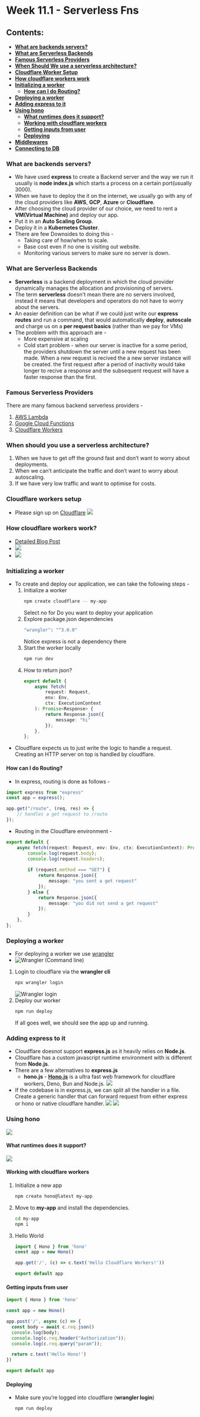 # Week 11.1 - Serverless Fns

## Contents:
- [**What are backends servers?**](#what-are-backends-servers)
- [**What are Serverless Backends**](#what-are-serverless-backends)
- [**Famous Serverless Providers**](#famous-serverless-providers)
- [**When Should We use a serverless architecture?**](#when-should-you-use-a-serverless-architecture)
- [**Cloudflare Worker Setup**](#cloudflare-workers-setup)
- [**How cloudflare workers work**](#how-cloudflare-workers-work)
- [**Initializing a worker**](#initializing-a-worker)
    - [**How can I do Routing?**](#how-can-i-do-routing)
- [**Deploying a worker**](#deploying-a-worker)
- [**Adding express to it**](#adding-express-to-it)
- [**Using hono**](#using-hono)
    - [**What runtimes does it support?**](#what-runtimes-does-it-support)
    - [**Working with cloudflare workers**](#working-with-cloudflare-workers)
    - [**Getting inputs from user**](#getting-inputs-from-user)
    - [**Deploying**](#deploying)
- [**Middlewares**]()
- [**Connecting to DB**]() 

### What are backends servers?
- We have used **express** to create a Backend server and the way we run it usually is **node index.js** which starts a process on a certain port(usually 3000).
- When we have to deploy the it on the internet, we usually go with any of the cloud providers like **AWS**, **GCP**, **Azure** or **Cloudflare**.
- After choosing the cloud provider of our choice, we need to rent a **VM(Virtual Machine)** and deploy our app.
- Put it in an **Auto Scaling Group**.
- Deploy it in a **Kubernetes Cluster**.
- There are few Downsides to doing this - 
    - Taking care of how/when to scale.
    - Base cost even if no one is visiting out website.
    - Monitoring various servers to make sure no server is down.

### What are Serverless Backends
- **Serverless** is a backend deployment in which the cloud provider dynamically manages the allocation and provisioning of servers. 
- The term **serverless** doesn't mean there are no servers involved, instead it means that developers and operators do not have to worry about the servers.
- An easier definition can be what if we could just write our **express routes** and run a command, that would automatically **deploy**, **autoscale** and charge us on a **per request basics** (rather than we pay for VMs)
- The problem with this approach are - 
    - More expensive at scaling
    - Cold start problem - when our server is inactive for a some period, the providers shutdown the server until a new request has been made. When a new request is recived the a new server instance will be created. the first request after a period of inactivity would take longer to recive a response and the subsequent request will have a faster response than the first.

### Famous Serverless Providers
There are many famous backend serverless providers - 
1. [AWS Lambda](https://aws.amazon.com/pm/lambda/)
2. [Google Cloud Functions](https://firebase.google.com/docs/functions)
3. [Cloudflare Workers](https://workers.cloudflare.com/)

### When should you use a serverless architecture?
1. When we have to get off the ground fast and don’t want to worry about deployments.
2. When we can’t anticipate the traffic and don’t want to worry about autoscaling.
3. If we have very low traffic and want to optimise for costs.

### Cloudflare workers setup
- Please sign up on [Cloudflare](https://cloudflare.com/)
![](images/cloudflare-signup.jpg)

### How cloudflare workers work?
- [Detailed Blog Post](https://developers.cloudflare.com/workers/reference/how-workers-works/#:~:text=Though%20Cloudflare%20Workers%20behave%20similarly,used%20by%20Chromium%20and%20Node)
- ![](images/how-cloudflare-works.jpg)
- ![](images/isolates.jpg)

### Initializing a worker
- To create and deploy our application, we can take the following steps -
    1. Initialize a worker
        ```bash
        npm create cloudflare -- my-app
        ```
        Select no for Do you want to deploy your application
    2. Explore package.json dependencies
        ```bash
        "wrangler": "^3.0.0"
        ```
        Notice express is not a dependency there
    3. Start the worker locally
        ```bash
        npm run dev
        ```
    4. How to return json?
        ```ts
        export default {
            async fetch(
                request: Request, 
                env: Env, 
                ctx: ExecutionContext
            ): Promise<Response> {
                return Response.json({
                    message: "hi"
                });
            },
        };
        ```
- Cloudflare expects us to just write the logic to handle a request. Creating an HTTP server on top is handled by cloudflare.

#### How can I do Routing?
- In express, routing is done as follows - 
```js
import express from "express"
const app = express();

app.get("/route", (req, res) => {
	// handles a get request to /route
});
```
- Routing in the Cloudflare environment -
```ts
export default {
	async fetch(request: Request, env: Env, ctx: ExecutionContext): Promise<Response> {
		console.log(request.body);
		console.log(request.headers);
		
		if (request.method === "GET") {
			return Response.json({
				message: "you sent a get request"
			});
		} else {
			return Response.json({
				message: "you did not send a get request"
			});
		}
	},
};
```

### Deploying a worker
- For deploying a worker we use [wrangler]( https://developers.cloudflare.com/workers/wrangler/)
- ![Wrangler (Command line)](images/wrangler-cli.jpg)
1. Login to cloudflare via the **wrangler cli**
    ```bash
    npx wrangler login
    ```
    ![Wrangler login](images/wrangler-login.jpg)
2. Deploy our worker
    ```bash
    npm run deploy
    ```
    If all goes well, we should see the app up and running.

### Adding express to it
- Cloudflare doesnot support **express.js** as it heavily relies on **Node.js**.
- Cloudflare has a custom javascript runtime environment with is different from **Node.js**.
- There are a few alternatives to **express.js**
    - **hono.js** - [**Hono.js**](https://github.com/honojs/hono) is a ultra fast web framework for cloudflare workers, Deno, Bun and Node.js.
    ![](images/hono-alternative-to-express.jpg)
- If the codebase is in express.js, we can split all the handler in a file. Create a generic handler that can forward request from either express or hono or native cloudflare handler.
![](images/split-handler.jpg)
![](images/express-to-cloudflare-routes.jpg)

### Using hono
[![](images/hono-motivation.jpg)](https://hono.dev/concepts/motivation)

#### What runtimes does it support?
![](images/hono-runtime.jpg)

#### Working with cloudflare workers
1. Initialize a new app
    ```bash
    npm create hono@latest my-app
    ```
2. Move to **my-app** and install the dependencies.
    ```bash
    cd my-app
    npm i
    ```
3. Hello World
    ```js
    import { Hono } from 'hono'
    const app = new Hono()

    app.get('/', (c) => c.text('Hello Cloudflare Workers!'))

    export default app
    ```
#### Getting inputs from user
``` js
import { Hono } from 'hono'

const app = new Hono()

app.post('/', async (c) => {
  const body = await c.req.json()
  console.log(body);
  console.log(c.req.header("Authorization"));
  console.log(c.req.query("param"));

  return c.text('Hello Hono!')
})

export default app
```
#### Deploying 
- Make sure you’re logged into cloudflare (**wrangler login**)
    ```bash
    npm run deploy
    ```